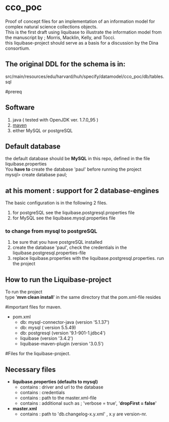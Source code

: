 # cco_poc
Proof of concept files for an implementation of an information model for complex natural science collections objects. <br>
This is the first draft using liquibase to illustrate the information model from the manuscript by ; Morris, Macklin, Kelly, and Tocci. <br> this liquibase-project should serve as a basis for a discussion by the Dina consortium. <br>


## The original DDL for the schema is in:
src/main/resources/edu/harvard/huh/specify/datamodel/cco_poc/db/tables.sql

#prereq

## Software 

  1. java ( tested with OpenJDK ver. 1.7.0_95 )
  2. [maven](https://maven.apache.org/) 
  3. either MySQL or postgreSQL

## Default database
the default database should be **MySQL** in this repo, defined in  the file liquibase.properties  <br>
You **have to** create the database 'paul' before running the project<br>
mysql> create database paul;<br>

## at his moment : support for 2 database-engines

The basic configuration is in the following 2 files.

1. for postgreSQL see the liquibase.postgresql.properties file
2. for MySQL see the liquibase.mysql.properties file

### to change from mysql to postgreSQL

1. be sure that you have postgreSQL installed 
2. create the database 'paul', check the credentials in the liquibase.postgresql.properties-file
3. replace liquibase.properties with the liquibase.postgresql.properties.
run the project

## How to run the Liquibase-project
To run the project<br>
type '**mvn  clean install**' in the same directory that the pom.xml-file resides

#important files for maven.

  - pom.xml
    - db: mysql-connector-java (version  '5.1.37')
    - db: mysql ( version 5.5.49)
    - db: postgresql (version '9.1-901-1.jdbc4')
    - liquibase (version '3.4.2')
    - liquibase-maven-plugin (version '3.0.5')

#Files for the liquibase-project.

## Necessary files

  - **liquibase.properties (defaults to mysql)** 
    - contains : driver and url to the database
    - contains : credentials
    - contains : path to the master.xml-file
    - contains : additional such as ;  'verbose = true', '**dropFirst = false**'
  - **master.xml**
    - contains : path to 'db.changelog-x.y.xml' , x.y are version-nr.



